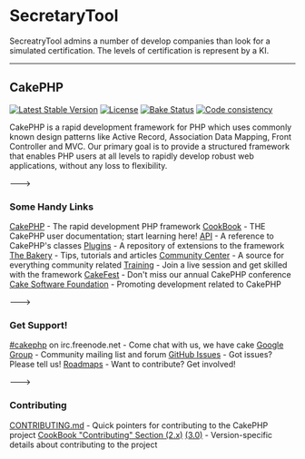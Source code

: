   # SecretaryTool
  SecreatryTool admins a number of develop companies than look for a simulated certification. The levels of certification is represent by a KI.

  ----
  ## CakePHP

  [![Latest Stable Version](https://poser.pugx.org/cakephp/cakephp/v/stable.svg)](https://packagist.org/packages/cakephp/cakephp)
  [![License](https://poser.pugx.org/cakephp/cakephp/license.svg)](https://packagist.org/packages/cakephp/cakephp)
  [![Bake Status](https://secure.travis-ci.org/cakephp/cakephp.png?branch=master)](http://travis-ci.org/cakephp/cakephp)
  [![Code consistency](http://squizlabs.github.io/PHP_CodeSniffer/analysis/cakephp/cakephp/grade.svg)](http://squizlabs.github.io/PHP_CodeSniffer/analysis/cakephp/cakephp/)

  CakePHP is a rapid development framework for PHP which uses commonly known design patterns like Active Record, Association Data Mapping, Front Controller and MVC.
  Our primary goal is to provide a structured framework that enables PHP users at all levels to rapidly develop robust web applications, without any loss to flexibility.

  --->
  ### Some Handy Links

  [CakePHP](http://www.cakephp.org) - The rapid development PHP framework
  [CookBook](http://book.cakephp.org) - THE CakePHP user documentation; start learning here!
  [API](http://api.cakephp.org) - A reference to CakePHP's classes
  [Plugins](http://plugins.cakephp.org/) - A repository of extensions to the framework
  [The Bakery](http://bakery.cakephp.org) - Tips, tutorials and articles
  [Community Center](http://community.cakephp.org) - A source for everything community related
  [Training](http://training.cakephp.org) - Join a live session and get skilled with the framework
  [CakeFest](http://cakefest.org) - Don't miss our annual CakePHP conference
  [Cake Software Foundation](http://cakefoundation.org) - Promoting development related to CakePHP

  --->
  ### Get Support!

  [#cakephp](http://webchat.freenode.net/?channels=#cakephp) on irc.freenode.net - Come chat with us, we have cake
  [Google Group](https://groups.google.com/group/cake-php) - Community mailing list and forum
  [GitHub Issues](https://github.com/cakephp/cakephp/issues) - Got issues? Please tell us!
  [Roadmaps](https://github.com/cakephp/cakephp/wiki#roadmaps) - Want to contribute? Get involved!

  --->
  ### Contributing

  [CONTRIBUTING.md](CONTRIBUTING.md) - Quick pointers for contributing to the CakePHP project
  [CookBook "Contributing" Section (2.x)](http://book.cakephp.org/2.0/en/contributing.html) [(3.0)](http://book.cakephp.org/3.0/en/contributing.html) - Version-specific details about contributing to the project
